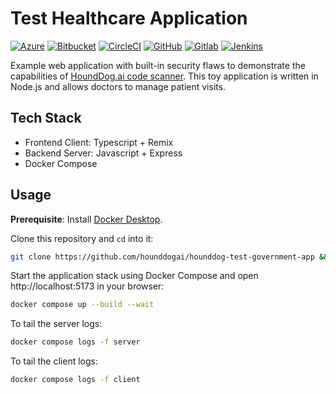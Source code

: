 # Test Healthcare Application

[![Azure](https://img.shields.io/azure-devops/build/hounddogai/5b9a0454-460f-492e-ba5c-81e45aff4656/3?label=azure)](https://dev.azure.com/hounddogai/hounddog-test-healthcare-app/_build/latest?definitionId=3&branchName=main)
[![Bitbucket](https://img.shields.io/bitbucket/pipelines/hounddogai-ws/hounddog-test-healthcare-app/main?label=bitbucket)](https://bitbucket.org/hounddogai-ws/hounddog-test-healthcare-app/pipelines)
[![CircleCI](https://dl.circleci.com/status-badge/img/circleci/NXw6bAeqRWGf6eSe4tD2e4/Ce5YG19cNA9kohw2q676nZ/tree/main.svg?style=shield&circle-token=fd6d86559b76ba9839e70f00fe067573e112f701)](https://dl.circleci.com/status-badge/redirect/circleci/NXw6bAeqRWGf6eSe4tD2e4/Ce5YG19cNA9kohw2q676nZ/tree/main)
[![GitHub](https://img.shields.io/github/actions/workflow/status/hounddogai/hounddog-test-healthcare-app/hounddog.yml?label=github)](https://github.com/hounddogai/hounddog-test-healthcare-app/actions/workflows/hounddog.yml)
[![Gitlab](https://img.shields.io/gitlab/pipeline-status/hounddogai%2Fhounddog-test-healthcare-app?style=flat&label=gitlab)](https://gitlab.com/hounddogai/hounddog-test-healthcare-app/-/pipelines)
[![Jenkins](https://img.shields.io/jenkins/build?jobUrl=https%3A%2F%2Fjenkins.hounddog.ai%2Fjob%2Fhounddog-test-healthcare-app%2F&style=flat&label=jenkins)](https://jenkins.hounddog.ai/job/hounddog-test-healthcare-app/)


Example web application with built-in security flaws to demonstrate the capabilities of
[HoundDog.ai code scanner](https://hounddog.ai). This toy application is written in Node.js and
allows doctors to manage patient visits.

## Tech Stack

- Frontend Client: Typescript + Remix
- Backend Server: Javascript + Express
- Docker Compose

## Usage

**Prerequisite**: Install [Docker Desktop](https://www.docker.com/products/docker-desktop).

Clone this repository and `cd` into it:

```sh
git clone https://github.com/hounddogai/hounddog-test-government-app && cd hounddog-test-healthcare-app
```

Start the application stack using Docker Compose and open http://localhost:5173 in your browser:

```sh
docker compose up --build --wait
```

To tail the server logs:
```sh
docker compose logs -f server
```

To tail the client logs:
```sh
docker compose logs -f client
```
